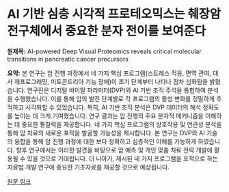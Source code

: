 # AI 기반 심층 시각적 프로테오믹스는 췌장암 전구체에서 중요한 분자 전이를 보여준다

**원제목:** AI-powered Deep Visual Proteomics reveals critical molecular transitions in pancreatic cancer precursors

**요약:** 본 연구는 암 진행 과정에서 네 가지 핵심 프로그램(스트레스 적응, 면역 관여, 대사 재프로그래밍, 미토콘드리아 기능 장애)이 초기 단계부터 나타나 점차 심화됨을 밝혔습니다.  연구진은 디지털 바이탈 파라미터(DVP)와 AI 기반 조직 주석을 통합하여 분석을 수행했습니다.  이를 통해 암의 발전 단계별로 각 프로그램의 활성 변화를 정밀하게 추적하고 시각화할 수 있었습니다.  특히, AI 기반 조직 분석은 DVP 데이터의 해석 정확도를 높이는 데 크게 기여했습니다.  연구 결과는 암 진행의 주요 분자적 메커니즘을 이해하는 데 중요한 통찰력을 제공합니다.  네 가지 핵심 프로그램의 상호작용 및 연관성 분석을 통해 암 치료의 새로운 표적을 발굴할 가능성을 제시합니다.  본 연구는 DVP와 AI 기술의 융합을 통해 암 진행 과정에 대한 보다 정확하고 심층적인 이해를 가능하게 하였습니다.  향후 연구에서는 이러한 발견을 바탕으로 암 예측 및 개인 맞춤 치료 전략 개발에 활용될 수 있을 것으로 기대됩니다.  더 나아가,  제시된 네 가지 프로그램을 표적으로 하는 치료법 개발 연구에 중요한 기초자료를 제공할 것으로 예상됩니다.

[원문 링크](https://www.biorxiv.org/content/10.1101/2025.07.07.663528.full.pdf)
